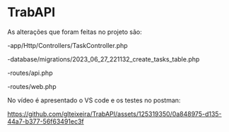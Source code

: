 # TrabAPI
As alterações que foram feitas no projeto são:

-app/Http/Controllers/TaskController.php

-database/migrations/2023_06_27_221132_create_tasks_table.php

-routes/api.php

-routes/web.php

No vídeo é apresentado o VS code e os testes no postman:


https://github.com/glteixeira/TrabAPI/assets/125319350/0a848975-d135-44a7-b377-56f63491ec3f

